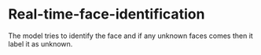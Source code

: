 # Real-time-face-identification
The model tries to identify the face and if any unknown faces comes then it label it as unknown.
